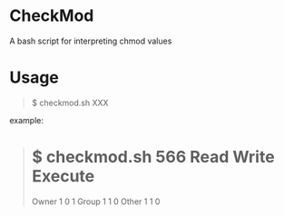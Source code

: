 CheckMod
========

A bash script for interpreting chmod values

Usage
========
> $ checkmod.sh XXX

example:

> $ checkmod.sh 566
>         Read   Write   Execute
>=================================
>Owner     1       0       1
>Group     1       1       0
>Other     1       1       0


